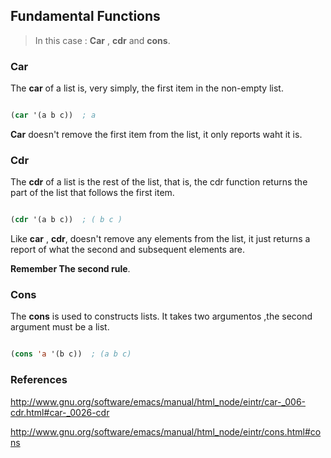 ## Fundamental Functions

> In this case : __Car__ , __cdr__ and __cons__.

### Car

The __car__ of a list is, very simply, the first item in the non-empty list.

```lisp

(car '(a b c))  ; a

```

__Car__ doesn't remove the first item from the list, it only reports waht it is.


### Cdr

The __cdr__ of a list is the rest of the list, that is, the cdr function returns
the part of the list that follows the first item.

```lisp

(cdr '(a b c))  ; ( b c )

```

Like __car__ , __cdr__, doesn't remove any elements from the list, it just
returns a report of what the second and subsequent elements are.

**__Remember The second rule__**.

### Cons

The __cons__ is used to constructs lists. It takes two argumentos ,the second
argument must be a list.

```lisp

(cons 'a '(b c))  ; (a b c)

```


### References

http://www.gnu.org/software/emacs/manual/html_node/eintr/car-_006-cdr.html#car-_0026-cdr

http://www.gnu.org/software/emacs/manual/html_node/eintr/cons.html#cons